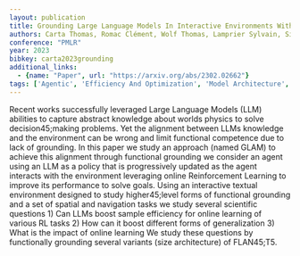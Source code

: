 ```yaml
---
layout: publication
title: Grounding Large Language Models In Interactive Environments With Online Reinforcement Learning
authors: Carta Thomas, Romac Clément, Wolf Thomas, Lamprier Sylvain, Sigaud Olivier, Oudeyer Pierre-yves
conference: "PMLR"
year: 2023
bibkey: carta2023grounding
additional_links:
  - {name: "Paper", url: "https://arxiv.org/abs/2302.02662"}
tags: ['Agentic', 'Efficiency And Optimization', 'Model Architecture', 'RAG', 'Reinforcement Learning']
---
```

Recent works successfully leveraged Large Language Models (LLM) abilities to capture abstract knowledge about worlds physics to solve decision45;making problems. Yet the alignment between LLMs knowledge and the environment can be wrong and limit functional competence due to lack of grounding. In this paper we study an approach (named GLAM) to achieve this alignment through functional grounding we consider an agent using an LLM as a policy that is progressively updated as the agent interacts with the environment leveraging online Reinforcement Learning to improve its performance to solve goals. Using an interactive textual environment designed to study higher45;level forms of functional grounding and a set of spatial and navigation tasks we study several scientific questions 1) Can LLMs boost sample efficiency for online learning of various RL tasks 2) How can it boost different forms of generalization 3) What is the impact of online learning We study these questions by functionally grounding several variants (size architecture) of FLAN45;T5.
